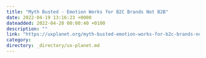 ```yaml
---
title: "Myth Busted - Emotion Works for B2C Brands Not B2B"
date: 2022-04-19 13:16:23 +0000
dateadded: 2022-04-20 00:00:40 +0100
description: ""
link: "https://uxplanet.org/myth-busted-emotion-works-for-b2c-brands-not-b2b-c315ec203d48?source=rss----819cc2aaeee0---4"
category:
directory: _directory/ux-planet.md
---
```

